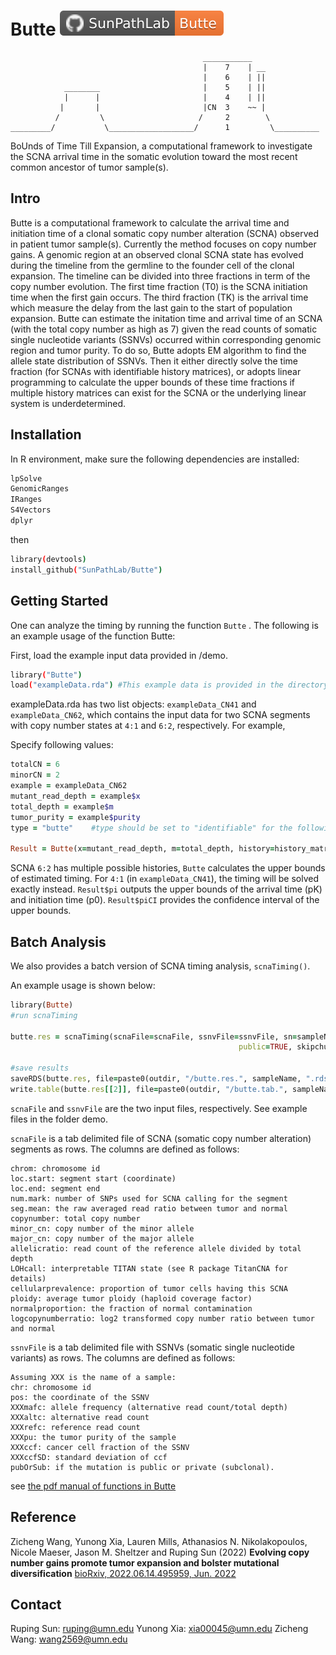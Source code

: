 # Butte ![Butte][badge_butte]


```
                                           ___________
                                           |    7    | __
                                           |    6    | ||
            ________                       |    5    | ||
            |      |                       |    4    | ||
           |       |                       |CN  3    ~~ |
          /         \                     /     2        \ 
_________/           \___________________/      1         \__________
```


BoUnds of Time Till Expansion, a computational framework to investigate the SCNA arrival time in the somatic evolution toward the most recent common ancestor of tumor sample(s).

## Intro

Butte is a computational framework to calculate the arrival time and initiation time of a clonal somatic copy number alteration (SCNA) observed in patient tumor sample(s). Currently the method focuses on copy number gains. A genomic region at an observed clonal SCNA state has evolved during the timeline from the germline to the founder cell of the clonal expansion. The timeline can be divided into three fractions in term of the copy number evolution. The first time fraction (T0) is the SCNA initiation time when the first gain occurs. The third fraction (TK) is the arrival time which measure the delay from the last gain to the start of population expansion. Butte can estimate the initation time and arrival time of an SCNA (with the total copy number as high as 7) given the read counts of somatic single nucleotide variants (SSNVs) occurred within corresponding genomic region and tumor purity. To do so, Butte adopts EM algorithm to find the allele state distribution of SSNVs. Then it either directly solve the time fraction (for SCNAs with identifiable history matrices), or adopts linear programming to calculate the upper bounds of these time fractions if multiple history matrices can exist for the SCNA or the underlying linear system is underdetermined.

## Installation

In R environment, make sure the following dependencies are installed:
```sh
lpSolve
GenomicRanges
IRanges
S4Vectors
dplyr
```

then
```sh
library(devtools)
install_github("SunPathLab/Butte")
```

## Getting Started
One can analyze the timing by running the function `Butte` . The following is an example usage of the function Butte:

First, load the example input data provided in /demo.
```sh
library("Butte")
load("exampleData.rda") #This example data is provided in the directory "demo"
```
exampleData.rda has two list objects: `exampleData_CN41` and `exampleData_CN62`, which contains the input data for two SCNA segments with copy number states at `4:1` and `6:2`, respectively. For example,

Specify following values:
```ruby
totalCN = 6
minorCN = 2
example = exampleData_CN62
mutant_read_depth = example$x
total_depth = example$m
tumor_purity = example$purity
type = "butte"    #type should be set to "identifiable" for the following 

Result = Butte(x=mutant_read_depth, m=total_depth, history=history_matrices, nt=totalCN, nb=minorCN, qmethod="fullMLE", bootstrapCI="bootstrap", purity=tumor_purity, B=100)
```

SCNA `6:2` has multiple possible histories, `Butte` calculates the upper bounds of estimated timing. For `4:1` (in `exampleData_CN41`), the timing will be solved exactly instead. `Result$pi` outputs the upper bounds of the arrival time (pK) and initiation time (p0). `Result$piCI` provides the confidence interval of the upper bounds.


## Batch Analysis
We also provides a batch version of SCNA timing analysis, `scnaTiming()`.

An example usage is shown below:
```ruby
library(Butte)
#run scnaTiming

butte.res = scnaTiming(scnaFile=scnaFile, ssnvFile=ssnvFile, sn=sampleName, outname=sampleName,
                                                   public=TRUE, skipchunk = 100, B=100, pubOrSub="pubOrSub")

#save results
saveRDS(butte.res, file=paste0(outdir, "/butte.res.", sampleName, ".rds"))
write.table(butte.res[[2]], file=paste0(outdir, "/butte.tab.", sampleName, ".tsv"), sep="\t", quote=F, row.names=F)
```

`scnaFile` and `ssnvFile` are the two input files, respectively. See example files in the folder demo.

`scnaFile` is a tab delimited file of SCNA (somatic copy number alteration) segments as rows. The columns are defined as follows:
```
chrom: chromosome id
loc.start: segment start (coordinate)
loc.end: segment end
num.mark: number of SNPs used for SCNA calling for the segment
seg.mean: the raw averaged read ratio between tumor and normal
copynumber: total copy number
minor_cn: copy number of the minor allele 
major_cn: copy number of the major allele
allelicratio: read count of the reference allele divided by total depth
LOHcall: interpretable TITAN state (see R package TitanCNA for details)
cellularprevalence: proportion of tumor cells having this SCNA
ploidy: average tumor ploidy (haploid coverage factor)
normalproportion: the fraction of normal contamination
logcopynumberratio: log2 transformed copy number ratio between tumor and normal
```

`ssnvFile` is a tab delimited file with SSNVs (somatic single nucleotide variants) as rows. The columns are defined as follows:
```
Assuming XXX is the name of a sample:
chr: chromosome id
pos: the coordinate of the SSNV
XXXmafc: allele frequency (alternative read count/total depth)  
XXXaltc: alternative read count  
XXXrefc: reference read count  
XXXpu: the tumor purity of the sample  
XXXccf: cancer cell fraction of the SSNV  
XXXccfSD: standard deviation of ccf  
pubOrSub: if the mutation is public or private (subclonal).
```

see [the pdf manual of functions in Butte](https://github.com/SunPathLab/Butte/blob/main/man/Butte_0.0.0.9000.pdf) 


## Reference

Zicheng Wang, Yunong Xia, Lauren Mills, Athanasios N. Nikolakopoulos, Nicole Maeser, Jason M. Sheltzer and Ruping Sun (2022)
**Evolving copy number gains promote tumor expansion and bolster mutational diversification**
[bioRxiv, 2022.06.14.495959, Jun. 2022](https://doi.org/10.1101/2022.06.14.495959)


## Contact
Ruping Sun: ruping@umn.edu
Yunong Xia: xia00045@umn.edu
Zicheng Wang: wang2569@umn.edu

[badge_butte]:      assets/badges/badge_butte.svg
